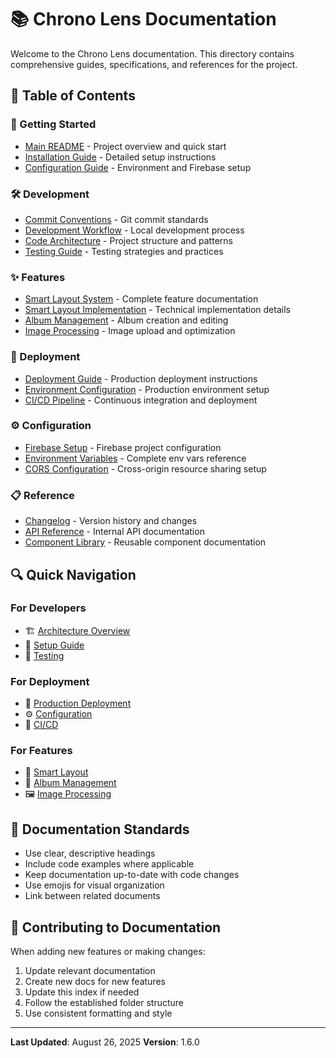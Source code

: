 # 📚 Chrono Lens Documentation

Welcome to the Chrono Lens documentation. This directory contains comprehensive guides, specifications, and references for the project.

## 📖 Table of Contents

### 🚀 Getting Started

- [Main README](../README.md) - Project overview and quick start
- [Installation Guide](development/INSTALLATION.md) - Detailed setup instructions
- [Configuration Guide](configuration/README.md) - Environment and Firebase setup

### 🛠️ Development

- [Commit Conventions](development/COMMIT_CONVENTION.md) - Git commit standards
- [Development Workflow](development/WORKFLOW.md) - Local development process
- [Code Architecture](development/ARCHITECTURE.md) - Project structure and patterns
- [Testing Guide](development/TESTING.md) - Testing strategies and practices

### ✨ Features

- [Smart Layout System](features/SMART_LAYOUT_COMPLETE.md) - Complete feature documentation
- [Smart Layout Implementation](features/SMART_LAYOUT_IMPLEMENTATION.md) - Technical implementation details
- [Album Management](features/ALBUM_MANAGEMENT.md) - Album creation and editing
- [Image Processing](features/IMAGE_PROCESSING.md) - Image upload and optimization

### 🚀 Deployment

- [Deployment Guide](deployment/DEPLOYMENT.md) - Production deployment instructions
- [Environment Configuration](deployment/ENVIRONMENT.md) - Production environment setup
- [CI/CD Pipeline](deployment/CICD.md) - Continuous integration and deployment

### ⚙️ Configuration

- [Firebase Setup](configuration/FIREBASE.md) - Firebase project configuration
- [Environment Variables](configuration/ENVIRONMENT_VARIABLES.md) - Complete env vars reference
- [CORS Configuration](configuration/CORS.md) - Cross-origin resource sharing setup

### 📋 Reference

- [Changelog](../CHANGELOG.md) - Version history and changes
- [API Reference](reference/API.md) - Internal API documentation
- [Component Library](reference/COMPONENTS.md) - Reusable component documentation

## 🔍 Quick Navigation

### For Developers

- 🏗️ [Architecture Overview](development/ARCHITECTURE.md)
- 🔧 [Setup Guide](development/INSTALLATION.md)
- 🧪 [Testing](development/TESTING.md)

### For Deployment

- 🚀 [Production Deployment](deployment/DEPLOYMENT.md)
- ⚙️ [Configuration](configuration/README.md)
- 🔄 [CI/CD](deployment/CICD.md)

### For Features

- 🎨 [Smart Layout](features/SMART_LAYOUT_COMPLETE.md)
- 📸 [Album Management](features/ALBUM_MANAGEMENT.md)
- 🖼️ [Image Processing](features/IMAGE_PROCESSING.md)

## 📝 Documentation Standards

- Use clear, descriptive headings
- Include code examples where applicable
- Keep documentation up-to-date with code changes
- Use emojis for visual organization
- Link between related documents

## 🤝 Contributing to Documentation

When adding new features or making changes:

1. Update relevant documentation
2. Create new docs for new features
3. Update this index if needed
4. Follow the established folder structure
5. Use consistent formatting and style

---

**Last Updated**: August 26, 2025
**Version**: 1.6.0

